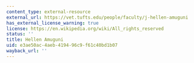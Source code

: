 ```yaml
---
content_type: external-resource
external_url: https://vet.tufts.edu/people/faculty/j-hellen-amuguni
has_external_license_warning: true
license: https://en.wikipedia.org/wiki/All_rights_reserved
status: ''
title: Hellen Amuguni
uid: e3ae50ac-4aeb-4194-96c9-f61c40bd1b07
wayback_url: ''
---
```

